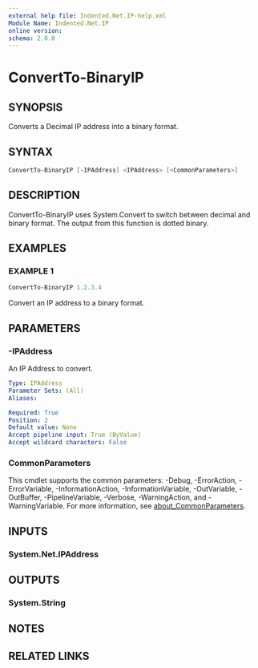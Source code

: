 ```yaml
---
external help file: Indented.Net.IP-help.xml
Module Name: Indented.Net.IP
online version:
schema: 2.0.0
---
```


# ConvertTo-BinaryIP

## SYNOPSIS

Converts a Decimal IP address into a binary format.

## SYNTAX

```powershell
ConvertTo-BinaryIP [-IPAddress] <IPAddress> [<CommonParameters>]
```

## DESCRIPTION

ConvertTo-BinaryIP uses System.Convert to switch between decimal and binary format.
The output from this function is dotted binary.

## EXAMPLES

### EXAMPLE 1

```powershell
ConvertTo-BinaryIP 1.2.3.4
```

Convert an IP address to a binary format.

## PARAMETERS

### -IPAddress

An IP Address to convert.

```yaml
Type: IPAddress
Parameter Sets: (All)
Aliases:

Required: True
Position: 2
Default value: None
Accept pipeline input: True (ByValue)
Accept wildcard characters: False
```

### CommonParameters

This cmdlet supports the common parameters: -Debug, -ErrorAction, -ErrorVariable,
-InformationAction, -InformationVariable, -OutVariable, -OutBuffer, -PipelineVariable,
-Verbose, -WarningAction, and -WarningVariable. For more information, see
[about_CommonParameters](http://go.microsoft.com/fwlink/?LinkID=113216).

## INPUTS

### System.Net.IPAddress

## OUTPUTS

### System.String

## NOTES

## RELATED LINKS
